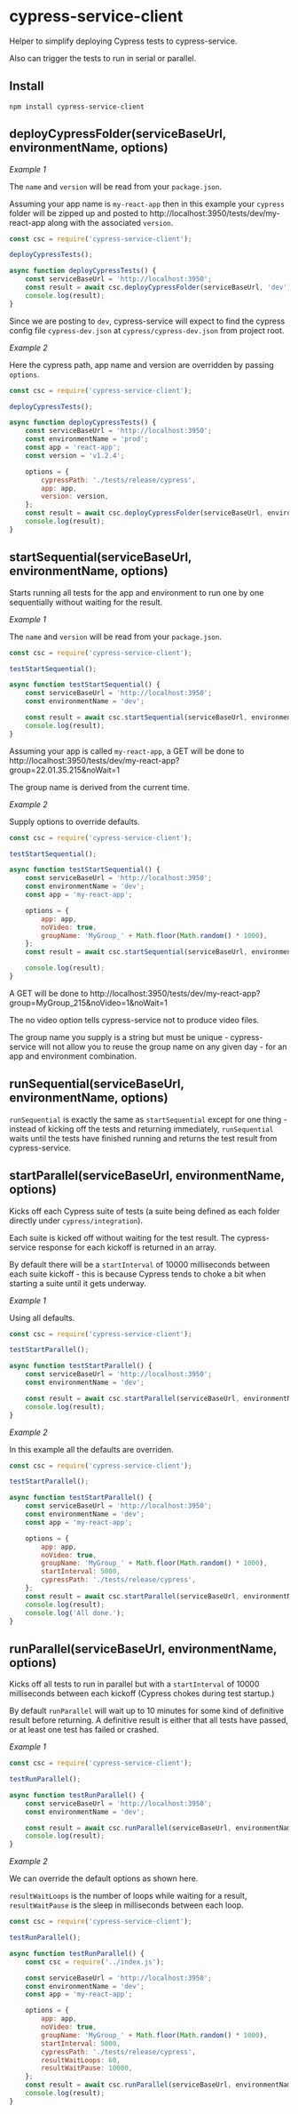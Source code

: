 # cypress-service-client

Helper to simplify deploying Cypress tests to cypress-service.

Also can trigger the tests to run in serial or parallel.

## Install

```
npm install cypress-service-client
```

## deployCypressFolder(serviceBaseUrl, environmentName, options)

_Example 1_

The `name` and `version` will be read from your `package.json`.

Assuming your app name is `my-react-app` then in this example your `cypress` folder will be zipped up and posted to http://localhost:3950/tests/dev/my-react-app along with the associated `version`.

```js
const csc = require('cypress-service-client');

deployCypressTests();

async function deployCypressTests() {
    const serviceBaseUrl = 'http://localhost:3950';
    const result = await csc.deployCypressFolder(serviceBaseUrl, 'dev');
    console.log(result);
}
```

Since we are posting to `dev`, cypress-service will expect to find the cypress config file `cypress-dev.json` at `cypress/cypress-dev.json` from project root.

_Example 2_

Here the cypress path, app name and version are overridden by passing `options`.

```js
const csc = require('cypress-service-client');

deployCypressTests();

async function deployCypressTests() {
    const serviceBaseUrl = 'http://localhost:3950';
    const environmentName = 'prod';
    const app = 'react-app';
    const version = 'v1.2.4';

    options = {
        cypressPath: './tests/release/cypress',
        app: app,
        version: version,
    };
    const result = await csc.deployCypressFolder(serviceBaseUrl, environmentName, options);
    console.log(result);
}
```

## startSequential(serviceBaseUrl, environmentName, options)

Starts running all tests for the app and environment to run one by one sequentially without waiting for the result.

_Example 1_

The `name` and `version` will be read from your `package.json`.

```js
const csc = require('cypress-service-client');

testStartSequential();

async function testStartSequential() {
    const serviceBaseUrl = 'http://localhost:3950';
    const environmentName = 'dev';

    const result = await csc.startSequential(serviceBaseUrl, environmentName);
    console.log(result);
}
```

Assuming your app is called `my-react-app`, a GET will be done to http://localhost:3950/tests/dev/my-react-app?group=22.01.35.215&noWait=1

The group name is derived from the current time.

_Example 2_

Supply options to override defaults.

```js
const csc = require('cypress-service-client');

testStartSequential();

async function testStartSequential() {
    const serviceBaseUrl = 'http://localhost:3950';
    const environmentName = 'dev';
    const app = 'my-react-app';

    options = {
        app: app,
        noVideo: true,
        groupName: 'MyGroup_' + Math.floor(Math.random() * 1000),
    };
    const result = await csc.startSequential(serviceBaseUrl, environmentName, options);

    console.log(result);
}
```

A GET will be done to http://localhost:3950/tests/dev/my-react-app?group=MyGroup_215&noVideo=1&noWait=1

The no video option tells cypress-service not to produce video files.

The group name you supply is a string but must be unique - cypress-service will not allow you to reuse the group name on any given day - for an app and environment combination.

## runSequential(serviceBaseUrl, environmentName, options)

`runSequential` is exactly the same as `startSequential` except for one thing - instead of kicking off the tests and returning immediately, `runSequential` waits until the tests have finished running and returns the test result from cypress-service.

## startParallel(serviceBaseUrl, environmentName, options)

Kicks off each Cypress suite of tests (a suite being defined as each folder directly under `cypress/integration`).

Each suite is kicked off without waiting for the test result. The cypress-service response for each kickoff is returned in an array.

By default there will be a `startInterval` of 10000 milliseconds between each suite kickoff - this is because Cypress tends to choke a bit when starting a suite until it gets underway.

_Example 1_

Using all defaults.

```js
const csc = require('cypress-service-client');

testStartParallel();

async function testStartParallel() {
    const serviceBaseUrl = 'http://localhost:3950';
    const environmentName = 'dev';

    const result = await csc.startParallel(serviceBaseUrl, environmentName);
    console.log(result);
}
```

_Example 2_

In this example all the defaults are overriden.

```js
const csc = require('cypress-service-client');

testStartParallel();

async function testStartParallel() {
    const serviceBaseUrl = 'http://localhost:3950';
    const environmentName = 'dev';
    const app = 'my-react-app';

    options = {
        app: app,
        noVideo: true,
        groupName: 'MyGroup_' + Math.floor(Math.random() * 1000),
        startInterval: 5000,
        cypressPath: './tests/release/cypress',
    };
    const result = await csc.startParallel(serviceBaseUrl, environmentName, options);
    console.log(result);
    console.log('All done.');
}
```

## runParallel(serviceBaseUrl, environmentName, options)

Kicks off all tests to run in parallel but with a `startInterval` of 10000 milliseconds between each kickoff (Cypress chokes during test startup.)

By default `runParallel` will wait up to 10 minutes for some kind of definitive result before returning. A definitive result is either that all tests have passed, or at least one test has failed or crashed.

_Example 1_

```js
const csc = require('cypress-service-client');

testRunParallel();

async function testRunParallel() {
    const serviceBaseUrl = 'http://localhost:3950';
    const environmentName = 'dev';

    const result = await csc.runParallel(serviceBaseUrl, environmentName, options);
    console.log(result);
}
```

_Example 2_

We can override the default options as shown here.

`resultWaitLoops` is the number of loops while waiting for a result, `resultWaitPause` is the sleep in milliseconds between each loop.

```js
const csc = require('cypress-service-client');

testRunParallel();

async function testRunParallel() {
    const csc = require('../index.js');

    const serviceBaseUrl = 'http://localhost:3950';
    const environmentName = 'dev';
    const app = 'my-react-app';

    options = {
        app: app,
        noVideo: true,
        groupName: 'MyGroup_' + Math.floor(Math.random() * 1000),
        startInterval: 5000,
        cypressPath: './tests/release/cypress',
        resultWaitLoops: 60,
        resultWaitPause: 10000,
    };
    const result = await csc.runParallel(serviceBaseUrl, environmentName, options);
    console.log(result);
}
```
